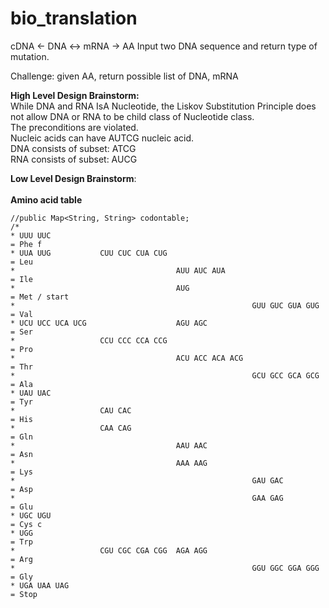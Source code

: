 # bio_translation
cDNA <- DNA <-> mRNA -> AA
Input two DNA sequence and return type of mutation.

Challenge: given AA, return possible list of DNA, mRNA

<b>High Level Design Brainstorm:</b><br>
While DNA and RNA IsA Nucleotide, the Liskov  Substitution Principle does not allow DNA or RNA to be child class of Nucleotide class.
<br>The preconditions are violated. 
<br>Nucleic acids can have AUTCG nucleic acid. 
<br>DNA consists of subset: ATCG
<br>RNA consists of subset: AUCG 


<b>Low Level Design Brainstorm</b>:<br>
<br><b>Amino acid table</b>

    //public Map<String, String> codontable;
    /*
    * UUU UUC                                                                       = Phe f
    * UUA UUG           CUU CUC CUA CUG                                             = Leu
    *                                    AUU AUC AUA                                = Ile
    *                                    AUG                                        = Met / start
    *                                                     GUU GUC GUA GUG           = Val
    * UCU UCC UCA UCG                    AGU AGC                                    = Ser
    *                   CCU CCC CCA CCG                                             = Pro
    *                                    ACU ACC ACA ACG                            = Thr
    *                                                     GCU GCC GCA GCG           = Ala
    * UAU UAC                                                                       = Tyr
    *                   CAU CAC                                                     = His
    *                   CAA CAG                                                     = Gln
    *                                    AAU AAC                                    = Asn
    *                                    AAA AAG                                    = Lys
    *                                                     GAU GAC                   = Asp
    *                                                     GAA GAG                   = Glu
    * UGC UGU                                                                       = Cys c
    * UGG                                                                           = Trp
    *                   CGU CGC CGA CGG  AGA AGG                                    = Arg
    *                                                     GGU GGC GGA GGG           = Gly
    * UGA UAA UAG                                                                   = Stop


